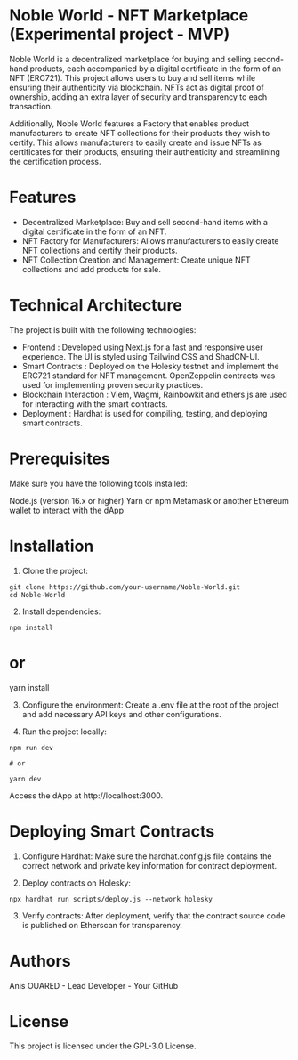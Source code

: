 # Noble World - NFT Marketplace (Experimental project - MVP)

Noble World is a decentralized marketplace for buying and selling second-hand products, each accompanied by a digital certificate in the form of an NFT (ERC721). This project allows users to buy and sell items while ensuring their authenticity via blockchain. NFTs act as digital proof of ownership, adding an extra layer of security and transparency to each transaction.

Additionally, Noble World features a Factory that enables product manufacturers to create NFT collections for their products they wish to certify. This allows manufacturers to easily create and issue NFTs as certificates for their products, ensuring their authenticity and streamlining the certification process.

# Features

- Decentralized Marketplace: Buy and sell second-hand items with a digital certificate in the form of an NFT.
- NFT Factory for Manufacturers: Allows manufacturers to easily create NFT collections and certify their products.
- NFT Collection Creation and Management: Create unique NFT collections and add products for sale.

# Technical Architecture

The project is built with the following technologies:

- Frontend : Developed using Next.js for a fast and responsive user experience. The UI is styled using Tailwind CSS and ShadCN-UI.
- Smart Contracts : Deployed on the Holesky testnet and implement the ERC721 standard for NFT management. OpenZeppelin contracts was used for implementing proven security practices.
- Blockchain Interaction : Viem, Wagmi, Rainbowkit and ethers.js are used for interacting with the smart contracts.
- Deployment : Hardhat is used for compiling, testing, and deploying smart contracts.

# Prerequisites

Make sure you have the following tools installed:

Node.js (version 16.x or higher)
Yarn or npm
Metamask or another Ethereum wallet to interact with the dApp

# Installation

1. Clone the project:

```
git clone https://github.com/your-username/Noble-World.git
cd Noble-World
```

2. Install dependencies:

```
npm install
```

# or

yarn install

3. Configure the environment:
   Create a .env file at the root of the project and add necessary API keys and other configurations.

4. Run the project locally:

```
npm run dev

# or

yarn dev
```

Access the dApp at http://localhost:3000.

# Deploying Smart Contracts

1. Configure Hardhat: Make sure the hardhat.config.js file contains the correct network and private key information for contract deployment.

2. Deploy contracts on Holesky:

```
npx hardhat run scripts/deploy.js --network holesky
```

3. Verify contracts: After deployment, verify that the contract source code is published on Etherscan for transparency.

# Authors

Anis OUARED - Lead Developer - Your GitHub

# License

This project is licensed under the GPL-3.0 License.
